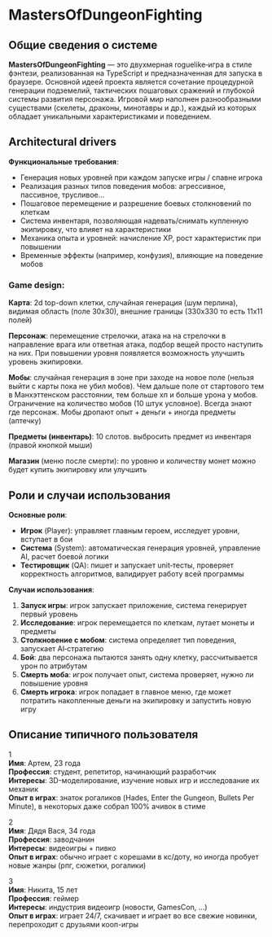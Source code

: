 # MastersOfDungeonFighting

## Общие сведения о системе
**MastersOfDungeonFighting** — это двухмерная roguelike‑игра в стиле фэнтези, реализованная на TypeScript и предназначенная для запуска в браузере. Основной идеей проекта является сочетание процедурной генерации подземелий, тактических пошаговых сражений и глубокой системы развития персонажа. Игровой мир наполнен разнообразными существами (скелеты, драконы, минотавры и др.), каждый из которых обладает уникальными характеристиками и поведением.

## Architectural drivers

**Функциональные требования**:
* Генерация новых уровней при каждом запуске игры / спавне игрока
* Реализация разных типов поведения мобов: агрессивное, пассивное, трусливое…
* Пошаговое перемещение и разрешение боевых столкновений по клеткам
* Система инвентаря, позволяющая надевать/снимать купленную экипировку, что влияет на характеристики
* Механика опыта и уровней: начисление XP, рост характеристик при повышении
* Временные эффекты (например, конфузия), влияющие на поведение мобов

### Game design:

**Карта**: 2d top-down клетки, случайная генерация (шум перлина), видимая область (поле 30х30), внешние границы (330х330 то есть 11х11 полей) 

**Персонаж**: перемещение стрелочки, атака на на стрелочки в направление врага или ответная атака, подбор вещей просто наступить на них. При повышении уровня появляется возможность улучшить уровень экипировки.

**Мобы**: случайная генерация в зоне при заходе на новое поле (нельзя выйти с карты пока не убил мобов).  Чем дальше поле от стартового тем в Манхэттенском расстоянии, тем больше хп и больше урона у мобов. Ограничение на количество мобов (10 штук условное). Всегда знают где персонаж. Мобы дропают опыт + деньги + иногда предметы (аптечку)

**Предметы (инвентарь)**: 10 слотов. выбросить предмет из инвентаря (правой кнопкой мыши) 

**Магазин** (меню после смерти): по уровню и количеству монет можно будет купить экипировку или улучшить

## Роли и случаи использования

**Основные роли**:

* **Игрок** (Player): управляет главным героем, исследует уровни, вступает в бои
* **Система** (System): автоматическая генерация уровней, управление AI, расчет боевой логики
* **Тестировщик** (QA): пишет и запускает unit‑тесты, проверяет корректность алгоритмов, валидирует работу всей программы

**Случаи использования**:
1. **Запуск игры**: игрок запускает приложение, система генерирует первый уровень
2. **Исследование**: игрок перемещается по клеткам, лутает монеты и предметы
3. **Столкновение с мобом**: система определяет тип поведения, запускает AI‑стратегию
4. **Бой**: два персонажа пытаются занять одну клетку, рассчитывается урон по атрибутам
5. **Смерть моба**: игрок получает опыт, система проверяет, нужно ли повышение уровня
6. **Смерть игрока**: игрок попадает в главное меню, где может потратить накопленные деньги на экипировку и запустить новую игру

## Описание типичного пользователя

1  
**Имя**: Артем, 23 года  
**Профессия**: студент, репетитор, начинающий разработчик  
**Интересы**: 3D-моделирование, изучение новых игр и исследование их механик  
**Опыт в играх**: знаток рогаликов (Hades, Enter the Gungeon, Bullets Per Minute), в некоторых даже собрал 100% ачивок в стиме  

2  
**Имя**: Дядя Вася, 34 года  
**Профессия**: заводчанин  
**Интересы**: видеоигры + пивко  
**Опыт в играх**: обычно играет с корешами в кс/доту, но иногда пробует новые жанры (рпг, сюжетки, рогалики)  

3  
**Имя**: Никита, 15 лет  
**Профессия**: геймер  
**Интересы**: индустрия видеоигр (новости, GamesCon, …)  
**Опыт в играх**: играет 24/7, скачивает и играет во все свежие новинки, перепроходит с друзьями кооп-игры  
